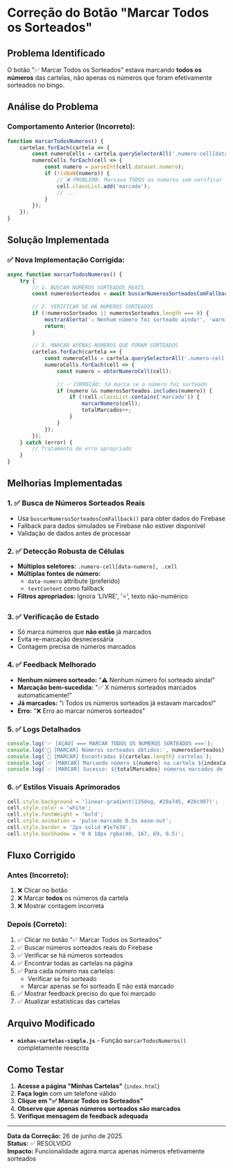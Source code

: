 # Correção do Botão "Marcar Todos os Sorteados"

## Problema Identificado
O botão "✅ Marcar Todos os Sorteados" estava marcando **todos os números** das cartelas, não apenas os números que foram efetivamente sorteados no bingo.

## Análise do Problema
### Comportamento Anterior (Incorreto):
```javascript
function marcarTodosNumeros() {
    cartelas.forEach(cartela => {
        const numeroCells = cartela.querySelectorAll('.numero-cell[data-numero]');
        numeroCells.forEach(cell => {
            const numero = parseInt(cell.dataset.numero);
            if (!isNaN(numero)) {
                // ❌ PROBLEMA: Marcava TODOS os números sem verificar se foram sorteados
                cell.classList.add('marcado');
                // ...
            }
        });
    });
}
```

## Solução Implementada

### ✅ Nova Implementação Corrigida:
```javascript
async function marcarTodosNumeros() {
    try {
        // 1. BUSCAR NÚMEROS SORTEADOS REAIS
        const numerosSorteados = await buscarNumerosSorteadosComFallback();
        
        // 2. VERIFICAR SE HÁ NÚMEROS SORTEADOS
        if (!numerosSorteados || numerosSorteados.length === 0) {
            mostrarAlerta('⚠️ Nenhum número foi sorteado ainda!', 'warning');
            return;
        }
        
        // 3. MARCAR APENAS NÚMEROS QUE FORAM SORTEADOS
        cartelas.forEach(cartela => {
            const numeroCells = cartela.querySelectorAll('.numero-cell[data-numero], .cell');
            numeroCells.forEach(cell => {
                const numero = obterNumeroCell(cell);
                
                // ✅ CORREÇÃO: Só marca se o número foi sorteado
                if (numero && numerosSorteados.includes(numero)) {
                    if (!cell.classList.contains('marcado')) {
                        marcarNumero(cell);
                        totalMarcados++;
                    }
                }
            });
        });
    } catch (error) {
        // Tratamento de erro apropriado
    }
}
```

## Melhorias Implementadas

### 1. ✅ **Busca de Números Sorteados Reais**
- Usa `buscarNumerosSorteadosComFallback()` para obter dados do Firebase
- Fallback para dados simulados se Firebase não estiver disponível
- Validação de dados antes de processar

### 2. ✅ **Detecção Robusta de Células**
- **Múltiplos seletores:** `.numero-cell[data-numero], .cell`
- **Múltiplas fontes de número:**
  - `data-numero` attribute (preferido)
  - `textContent` como fallback
- **Filtros apropriados:** Ignora 'LIVRE', '⭐', texto não-numérico

### 3. ✅ **Verificação de Estado**
- Só marca números que **não estão** já marcados
- Evita re-marcação desnecessária
- Contagem precisa de números marcados

### 4. ✅ **Feedback Melhorado**
- **Nenhum número sorteado:** "⚠️ Nenhum número foi sorteado ainda!"
- **Marcação bem-sucedida:** "✅ X números sorteados marcados automaticamente!"
- **Já marcados:** "ℹ️ Todos os números sorteados já estavam marcados!"
- **Erro:** "❌ Erro ao marcar números sorteados"

### 5. ✅ **Logs Detalhados**
```javascript
console.log('✅ [AÇÃO] === MARCAR TODOS OS NÚMEROS SORTEADOS ===');
console.log('🎲 [MARCAR] Números sorteados obtidos:', numerosSorteados);
console.log(`🎫 [MARCAR] Encontradas ${cartelas.length} cartelas`);
console.log(`✅ [MARCAR] Marcando número ${numero} na cartela ${indexCartela + 1}`);
console.log(`✅ [MARCAR] Sucesso: ${totalMarcados} números marcados de ${numerosSorteados.length} sorteados`);
```

### 6. ✅ **Estilos Visuais Aprimorados**
```javascript
cell.style.background = 'linear-gradient(135deg, #28a745, #20c997)';
cell.style.color = 'white';
cell.style.fontWeight = 'bold';
cell.style.animation = 'pulse-marcado 0.5s ease-out';
cell.style.border = '2px solid #1e7e34';
cell.style.boxShadow = '0 0 10px rgba(40, 167, 69, 0.5)';
```

## Fluxo Corrigido

### Antes (Incorreto):
1. ❌ Clicar no botão
2. ❌ Marcar **todos** os números da cartela
3. ❌ Mostrar contagem incorreta

### Depois (Correto):
1. ✅ Clicar no botão "✅ Marcar Todos os Sorteados"
2. ✅ Buscar números sorteados reais do Firebase
3. ✅ Verificar se há números sorteados
4. ✅ Encontrar todas as cartelas na página
5. ✅ Para cada número nas cartelas:
   - Verificar se foi sorteado
   - Marcar apenas se foi sorteado E não está marcado
6. ✅ Mostrar feedback preciso do que foi marcado
7. ✅ Atualizar estatísticas das cartelas

## Arquivo Modificado
- **`minhas-cartelas-simple.js`** - Função `marcarTodosNumeros()` completamente reescrita

## Como Testar
1. **Acesse a página "Minhas Cartelas"** (`index.html`)
2. **Faça login** com um telefone válido
3. **Clique em "✅ Marcar Todos os Sorteados"**
4. **Observe que apenas números sorteados são marcados**
5. **Verifique mensagem de feedback adequada**

---
**Data da Correção:** 26 de junho de 2025  
**Status:** ✅ RESOLVIDO  
**Impacto:** Funcionalidade agora marca apenas números efetivamente sorteados
